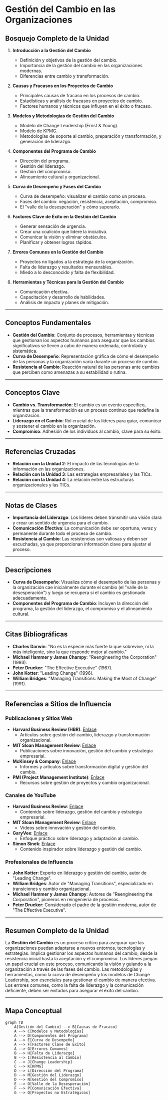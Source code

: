 # Gestión del Cambio en las Organizaciones

## Bosquejo Completo de la Unidad

1. **Introducción a la Gestión del Cambio**
   - Definición y objetivos de la gestión del cambio.
   - Importancia de la gestión del cambio en las organizaciones modernas.
   - Diferencias entre cambio y transformación.

2. **Causas y Fracasos en los Proyectos de Cambio**
   - Principales causas de fracaso en los procesos de cambio.
   - Estadísticas y análisis de fracasos en proyectos de cambio.
   - Factores humanos y técnicos que influyen en el éxito o fracaso.

3. **Modelos y Metodologías de Gestión del Cambio**
   - Modelo de Change Leadership (Ernst & Young).
   - Modelo de KPMG.
   - Metodologías de soporte al cambio, preparación y transformación, y generación de liderazgo.

4. **Componentes del Programa de Cambio**
   - Dirección del programa.
   - Gestión del liderazgo.
   - Gestión del compromiso.
   - Alineamiento cultural y organizacional.

5. **Curva de Desempeño y Fases del Cambio**
   - Curva de desempeño: visualizar el cambio como un proceso.
   - Fases del cambio: negación, resistencia, aceptación, compromiso.
   - El "valle de la desesperación" y cómo superarlo.

6. **Factores Clave de Éxito en la Gestión del Cambio**
   - Generar sensación de urgencia.
   - Crear una coalición que lidere la iniciativa.
   - Comunicar la visión y eliminar obstáculos.
   - Planificar y obtener logros rápidos.

7. **Errores Comunes en la Gestión del Cambio**
   - Proyectos no ligados a la estrategia de la organización.
   - Falta de liderazgo y resultados mensurables.
   - Miedo a lo desconocido y falta de flexibilidad.

8. **Herramientas y Técnicas para la Gestión del Cambio**
   - Comunicación efectiva.
   - Capacitación y desarrollo de habilidades.
   - Análisis de impacto y planes de mitigación.

---

## Conceptos Fundamentales

- **Gestión del Cambio**: Conjunto de procesos, herramientas y técnicas que gestionan los aspectos humanos para asegurar que los cambios significativos se lleven a cabo de manera ordenada, controlada y sistemática.
- **Curva de Desempeño**: Representación gráfica de cómo el desempeño de las personas y la organización varía durante un proceso de cambio.
- **Resistencia al Cambio**: Reacción natural de las personas ante cambios que perciben como amenazas a su estabilidad o rutina.

---

## Conceptos Clave

- **Cambio vs. Transformación**: El cambio es un evento específico, mientras que la transformación es un proceso continuo que redefine la organización.
- **Liderazgo en el Cambio**: Rol crucial de los líderes para guiar, comunicar y sostener el cambio en la organización.
- **Compromiso**: Adhesión de los individuos al cambio, clave para su éxito.

---

## Referencias Cruzadas

- **Relación con la Unidad 2**: El impacto de las tecnologías de la información en las organizaciones.
- **Relación con la Unidad 3**: Las estrategias empresariales y las TICs.
- **Relación con la Unidad 4**: La relación entre las estructuras organizacionales y las TICs.

---

## Notas de Clases

- **Importancia del Liderazgo**: Los líderes deben transmitir una visión clara y crear un sentido de urgencia para el cambio.
- **Comunicación Efectiva**: La comunicación debe ser oportuna, veraz y permanente durante todo el proceso de cambio.
- **Resistencia al Cambio**: Las resistencias son valiosas y deben ser escuchadas, ya que proporcionan información clave para ajustar el proceso.

---

## Descripciones

- **Curva de Desempeño**: Visualiza cómo el desempeño de las personas y la organización cae inicialmente durante el cambio (el "valle de la desesperación") y luego se recupera si el cambio es gestionado adecuadamente.
- **Componentes del Programa de Cambio**: Incluyen la dirección del programa, la gestión del liderazgo, el compromiso y el alineamiento cultural.

---

## Citas Bibliográficas

- **Charles Darwin**: "No es la especie más fuerte la que sobrevive, ni la más inteligente, sino la que responde mejor al cambio."
- **Michael Hammer y James Champy**: "Reengineering the Corporation" (1993).
- **Peter Drucker**: "The Effective Executive" (1967).
- **John Kotter**: "Leading Change" (1996).
- **William Bridges**: "Managing Transitions: Making the Most of Change" (1991).

---

## Referencias a Sitios de Influencia

### Publicaciones y Sitios Web
- **Harvard Business Review (HBR)**: [Enlace](https://hbr.org/)
  - Artículos sobre gestión del cambio, liderazgo y transformación organizacional.
- **MIT Sloan Management Review**: [Enlace](https://sloanreview.mit.edu/)
  - Publicaciones sobre innovación, gestión del cambio y estrategia empresarial.
- **McKinsey & Company**: [Enlace](https://www.mckinsey.com/)
  - Informes y artículos sobre transformación digital y gestión del cambio.
- **PMI (Project Management Institute)**: [Enlace](https://www.pmi.org/)
  - Recursos sobre gestión de proyectos y cambio organizacional.

### Canales de YouTube
- **Harvard Business Review**: [Enlace](https://www.youtube.com/user/HarvardBusiness)
  - Contenido sobre liderazgo, gestión del cambio y estrategia empresarial.
- **MIT Sloan Management Review**: [Enlace](https://www.youtube.com/user/MITSloanManagement)
  - Videos sobre innovación y gestión del cambio.
- **GaryVee**: [Enlace](https://www.youtube.com/user/GaryVaynerchuk)
  - Enfoque práctico sobre liderazgo y adaptación al cambio.
- **Simon Sinek**: [Enlace](https://www.youtube.com/user/SimonSinek)
  - Contenido inspirador sobre liderazgo y gestión del cambio.

### Profesionales de Influencia
- **John Kotter**: Experto en liderazgo y gestión del cambio, autor de "Leading Change".
- **William Bridges**: Autor de "Managing Transitions", especializado en transiciones y cambio organizacional.
- **Michael Hammer y James Champy**: Autores de "Reengineering the Corporation", pioneros en reingeniería de procesos.
- **Peter Drucker**: Considerado el padre de la gestión moderna, autor de "The Effective Executive".

---

## Resumen Completo de la Unidad

La **Gestión del Cambio** es un proceso crítico para asegurar que las organizaciones puedan adaptarse a nuevos entornos, tecnologías y estrategias. Implica gestionar los aspectos humanos del cambio, desde la resistencia inicial hasta la aceptación y el compromiso. Los líderes juegan un papel crucial en este proceso, comunicando la visión y guiando a la organización a través de las fases del cambio. Las metodologías y herramientas, como la curva de desempeño y los modelos de Change Leadership, son esenciales para gestionar el cambio de manera efectiva. Los errores comunes, como la falta de liderazgo y la comunicación deficiente, deben ser evitados para asegurar el éxito del cambio.

---

## Mapa Conceptual

```mermaid
graph TD
    A[Gestión del Cambio] --> B[Causas de Fracaso]
    A --> C[Modelos y Metodologías]
    A --> D[Componentes del Programa]
    A --> E[Curva de Desempeño]
    A --> F[Factores Clave de Éxito]
    A --> G[Errores Comunes]
    B --> H[Falta de Liderazgo]
    B --> I[Resistencia al Cambio]
    C --> J[Change Leadership]
    C --> K[KPMG]
    D --> L[Dirección del Programa]
    D --> M[Gestión del Liderazgo]
    D --> N[Gestión del Compromiso]
    E --> O[Valle de la Desesperación]
    F --> P[Comunicación Efectiva]
    G --> Q[Proyectos no Estratégicos]
```

